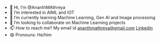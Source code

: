 - 👋 Hi, I’m @AnanthMAthreya
- 👀 I’m interested in AIML and IOT
- 🌱 I’m currently learning Machine Learning, Gen AI and Image processing
- 💞️ I’m looking to collaborate on Machine Learning projects
- 📫 How to reach me? My email id ananthmathreya@gmail.com [Linkedin](www.linkedin.com/in/ananth-m-athreya-963262287)
- 😄 Pronouns: He/him

<!---
AnanthMAthreya/AnanthMAthreya is a ✨ special ✨ repository because its `README.md` (this file) appears on your GitHub profile.
You can click the Preview link to take a look at your changes.
--->
